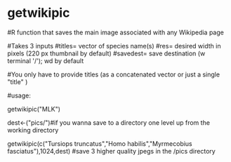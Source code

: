 # getwikipic
#R function that saves the main image associated with any Wikipedia page

#Takes 3 inputs
  #titles= vector of species name(s)
  #res= desired width in pixels (220 px thumbnail by default)
  #savedest= save destination (w terminal '/'); wd by default

#You only have to provide titles (as a concatenated vector or just a single "title" )

#usage:

getwikipic("MLK")

dest<-("pics/")#if you wanna save to a directory one level up from the working directory

getwikipic(c("Tursiops truncatus","Homo habilis","Myrmecobius fasciatus"),1024,dest)
#save 3 higher quality jpegs in the <working directory path>/pics directory
